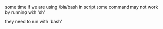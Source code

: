 some time if we are using /bin/bash in script some command may not work by running with 'sh'

they need to run with 'bash'